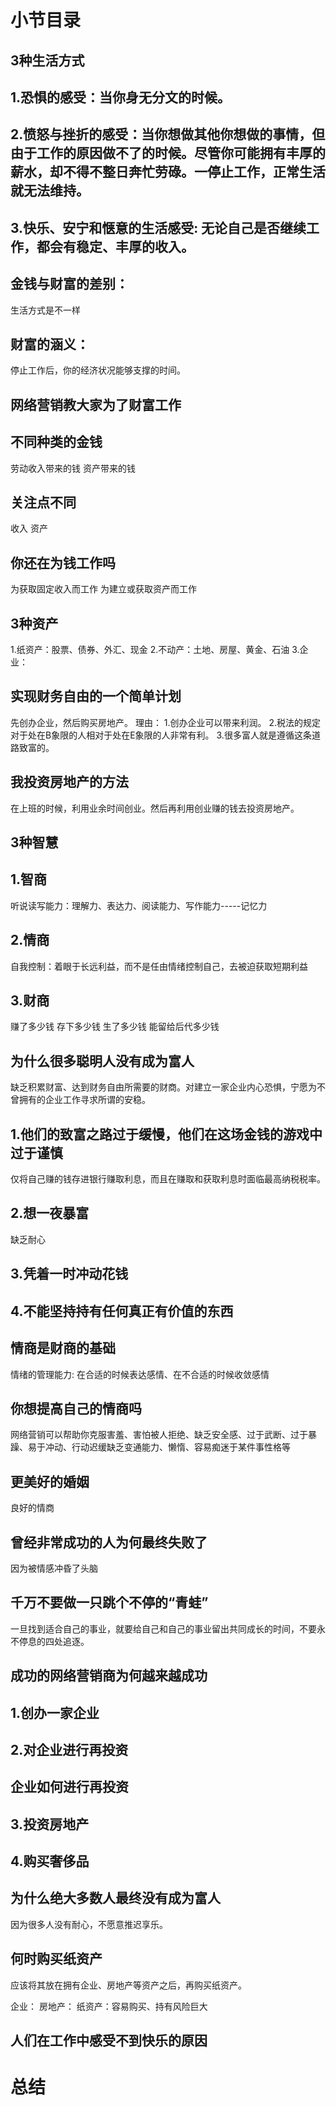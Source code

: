 # 小节目录
## 3种生活方式
## 1.恐惧的感受：当你身无分文的时候。
## 2.愤怒与挫折的感受：当你想做其他你想做的事情，但由于工作的原因做不了的时候。尽管你可能拥有丰厚的薪水，却不得不整日奔忙劳碌。一停止工作，正常生活就无法维持。
## 3.快乐、安宁和惬意的生活感受: 无论自己是否继续工作，都会有稳定、丰厚的收入。

## 金钱与财富的差别：
  生活方式是不一样
## 财富的涵义：
  停止工作后，你的经济状况能够支撑的时间。

## 网络营销教大家为了财富工作

## 不同种类的金钱
  劳动收入带来的钱
  资产带来的钱
## 关注点不同
  收入
  资产
## 你还在为钱工作吗
  为获取固定收入而工作
  为建立或获取资产而工作

## 3种资产
  1.纸资产：股票、债券、外汇、现金
  2.不动产：土地、房屋、黄金、石油
  3.企业：

## 实现财务自由的一个简单计划
  先创办企业，然后购买房地产。
  理由：
  1.创办企业可以带来利润。
  2.税法的规定对于处在B象限的人相对于处在E象限的人非常有利。
  3.很多富人就是遵循这条道路致富的。

## 我投资房地产的方法
  在上班的时候，利用业余时间创业。然后再利用创业赚的钱去投资房地产。

## 3种智慧

## 1.智商
  听说读写能力：理解力、表达力、阅读能力、写作能力-----记忆力
## 2.情商
  自我控制：着眼于长远利益，而不是任由情绪控制自己，去被迫获取短期利益
## 3.财商
  赚了多少钱
  存下多少钱
  生了多少钱
  能留给后代多少钱

## 为什么很多聪明人没有成为富人
  缺乏积累财富、达到财务自由所需要的财商。对建立一家企业内心恐惧，宁愿为不曾拥有的企业工作寻求所谓的安稳。

## 1.他们的致富之路过于缓慢，他们在这场金钱的游戏中过于谨慎
  仅将自己赚的钱存进银行赚取利息，而且在赚取和获取利息时面临最高纳税税率。

## 2.想一夜暴富
  缺乏耐心

## 3.凭着一时冲动花钱

## 4.不能坚持持有任何真正有价值的东西

## 情商是财商的基础
  情绪的管理能力: 在合适的时候表达感情、在不合适的时候收敛感情

## 你想提高自己的情商吗
  网络营销可以帮助你克服害羞、害怕被人拒绝、缺乏安全感、过于武断、过于暴躁、易于冲动、行动迟缓缺乏变通能力、懒惰、容易痴迷于某件事性格等

## 更美好的婚姻
  良好的情商
## 曾经非常成功的人为何最终失败了
  因为被情感冲昏了头脑

## 千万不要做一只跳个不停的“青蛙”
  一旦找到适合自己的事业，就要给自己和自己的事业留出共同成长的时间，不要永不停息的四处追逐。
## 成功的网络营销商为何越来越成功

## 1.创办一家企业
## 2.对企业进行再投资
## 企业如何进行再投资
## 3.投资房地产
## 4.购买奢侈品

## 为什么绝大多数人最终没有成为富人
  因为很多人没有耐心，不愿意推迟享乐。
## 何时购买纸资产
  应该将其放在拥有企业、房地产等资产之后，再购买纸资产。

  企业：
  房地产：
  纸资产：容易购买、持有风险巨大
## 人们在工作中感受不到快乐的原因

# 总结